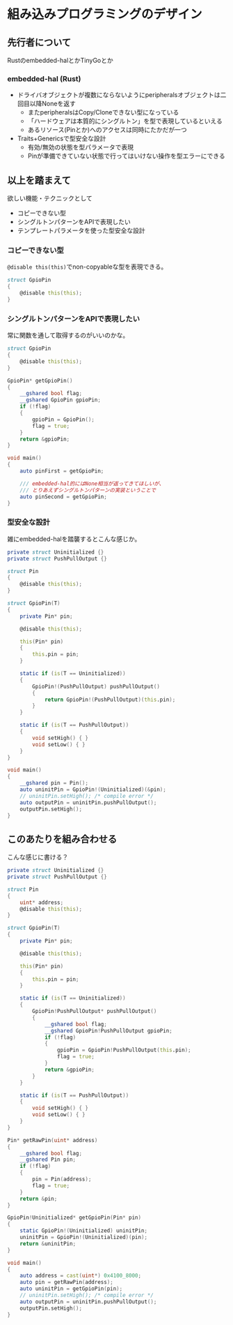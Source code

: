 # 組み込みプログラミングのデザイン

## 先行者について

Rustのembedded-halとかTinyGoとか

### embedded-hal (Rust)

- ドライバオブジェクトが複数にならないようにperipheralsオブジェクトは二回目以降Noneを返す
  - またperipheralsはCopy/Cloneできない型になっている
  - 「ハードウェアは本質的にシングルトン」を型で表現しているといえる
  - あるリソース(Pinとか)へのアクセスは同時にたかだが一つ
- Traits+Genericsで型安全な設計
  - 有効/無効の状態を型パラメータで表現
  - Pinが準備できていない状態で行ってはいけない操作を型エラーにできる

## 以上を踏まえて

欲しい機能・テクニックとして

- コピーできない型
- シングルトンパターンをAPIで表現したい
- テンプレートパラメータを使った型安全な設計

### コピーできない型

`@disable this(this)`でnon-copyableな型を表現できる。

```d
struct GpioPin
{
    @disable this(this);
}
```

### シングルトンパターンをAPIで表現したい

常に関数を通して取得するのがいいのかな。

```d
struct GpioPin
{
    @disable this(this);
}

GpioPin* getGpioPin()
{
    __gshared bool flag;
    __gshared GpioPin gpioPin;
    if (!flag)
    {
        gpioPin = GpioPin();
        flag = true;
    }
    return &gpioPin;
}

void main()
{
    auto pinFirst = getGpioPin;

    /// embedded-hal的にはNone相当が返ってきてほしいが、
    /// とりあえずシングルトンパターンの実装ということで
    auto pinSecond = getGpioPin;
}
```

### 型安全な設計

雑にembedded-halを踏襲するとこんな感じか。

```d
private struct Uninitialized {}
private struct PushPullOutput {}

struct Pin
{
    @disable this(this);
}

struct GpioPin(T)
{
    private Pin* pin;

    @disable this(this);

    this(Pin* pin)
    {
        this.pin = pin;
    }

    static if (is(T == Uninitialized))
    {
        GpioPin!(PushPullOutput) pushPullOutput()
        {
            return GpioPin!(PushPullOutput)(this.pin);
        }
    }

    static if (is(T == PushPullOutput))
    {
        void setHigh() { }
        void setLow() { }
    }
}

void main()
{
    __gshared pin = Pin();
    auto uninitPin = GpioPin!(Uninitialized)(&pin);
    // uninitPin.setHigh(); /* compile error */
    auto outputPin = uninitPin.pushPullOutput();
    outputPin.setHigh();
}
```

## このあたりを組み合わせる

こんな感じに書ける？

```d
private struct Uninitialized {}
private struct PushPullOutput {}

struct Pin
{
    uint* address;
    @disable this(this);
}

struct GpioPin(T)
{
    private Pin* pin;

    @disable this(this);

    this(Pin* pin)
    {
        this.pin = pin;
    }

    static if (is(T == Uninitialized))
    {
        GpioPin!PushPullOutput* pushPullOutput()
        {
            __gshared bool flag;
            __gshared GpioPin!PushPullOutput gpioPin;
            if (!flag)
            {
                gpioPin = GpioPin!PushPullOutput(this.pin);
                flag = true;
            }
            return &gpioPin;
        }
    }

    static if (is(T == PushPullOutput))
    {
        void setHigh() { }
        void setLow() { }
    }
}

Pin* getRawPin(uint* address)
{
    __gshared bool flag;
    __gshared Pin pin;
    if (!flag)
    {
        pin = Pin(address);
        flag = true;
    }
    return &pin;
}

GpioPin!Uninitialized* getGpioPin(Pin* pin)
{
    static GpioPin!(Uninitialized) uninitPin;
    uninitPin = GpioPin!(Uninitialized)(pin);
    return &uninitPin;
}

void main()
{
    auto address = cast(uint*) 0x4100_8000;
    auto pin = getRawPin(address);
    auto uninitPin = getGpioPin(pin);
    // uninitPin.setHigh(); /* compile error */
    auto outputPin = uninitPin.pushPullOutput();
    outputPin.setHigh();
}
```
